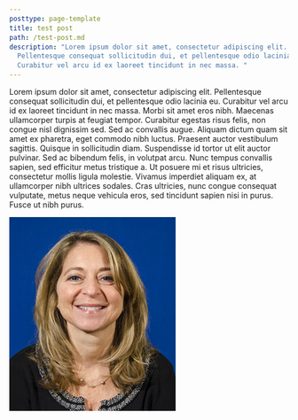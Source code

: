 ```yaml
---
posttype: page-template
title: test post
path: /test-post.md
description: "Lorem ipsum dolor sit amet, consectetur adipiscing elit.
  Pellentesque consequat sollicitudin dui, et pellentesque odio lacinia eu.
  Curabitur vel arcu id ex laoreet tincidunt in nec massa. "
---
```

Lorem ipsum dolor sit amet, consectetur adipiscing elit. Pellentesque consequat sollicitudin dui, et pellentesque odio lacinia eu. Curabitur vel arcu id ex laoreet tincidunt in nec massa. Morbi sit amet eros nibh. Maecenas ullamcorper turpis at feugiat tempor. Curabitur egestas risus felis, non congue nisl dignissim sed. Sed ac convallis augue. Aliquam dictum quam sit amet ex pharetra, eget commodo nibh luctus. Praesent auctor vestibulum sagittis. Quisque in sollicitudin diam. Suspendisse id tortor ut elit auctor pulvinar. Sed ac bibendum felis, in volutpat arcu. Nunc tempus convallis sapien, sed efficitur metus tristique a. Ut posuere mi et risus ultricies, consectetur mollis ligula molestie. Vivamus imperdiet aliquam ex, at ullamcorper nibh ultrices sodales. Cras ultricies, nunc congue consequat vulputate, metus neque vehicula eros, sed tincidunt sapien nisi in purus. Fusce ut nibh purus.

![Jaimie Timmons](static/images/jaimie-timmons_300x350.jpg "Jaimie Timmons")